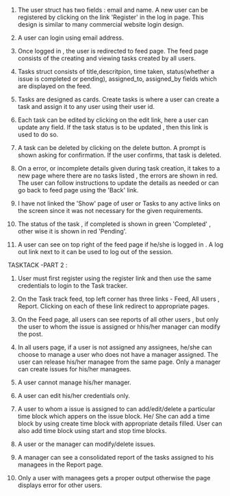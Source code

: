 1. The user struct has two fields : email and name. A new user can be registered by clicking on the link 'Register' in the log in page. This design is similar to many commercial website login design. 

2. A user can login using email address.

3. Once logged in , the user is redirected to feed page. The feed page consists of the creating and viewing tasks created by all users.

4. Tasks struct consists of title,descritpion, time taken, status(whether a issue is completed or pending), assigned_to, assigned_by fields which are displayed on the feed. 

5. Tasks are designed as cards. Create tasks is where a user can create a task and assign it to any user using their user id. 

6. Each task can be edited by clicking on the edit link, here a user can update any field. If the task status is to be updated , then this link is used to do so. 

7. A task can be deleted by clicking on the delete button. A prompt is shown asking for confirmation. If the user confirms, that task is deleted.

8. On a error, or incomplete details given during task creation, it takes to a new page where there are no tasks listed , the errors are shown in red. The user can follow instructions to update the details as needed or can go back to feed page using the 'Back' link.

9. I have not linked the 'Show' page of user or Tasks to any active links on the screen since it was not necessary for the given requirements. 

10. The status of the task , if completed is shown in green 'Completed' , other wise it is shown in red 'Pending'. 

11. A user can see on top right of the feed page if he/she is logged in . A log out link next to it can be used to log out of the session.

TASKTACK -PART 2 :

1. User must first register using the register link and then use the same credentials to login to the Task tracker.

2. On the Task track feed, top left corner has three links - Feed, All users , Report. Clicking on each of these link redirect to appropriate pages. 
3. On the Feed page, all users can see reports of all other users , but only the user to whom the issue is assigned or hhis/her manager can modify the post. 
4. In all users page, if a user is not assigned any assignees, he/she can choose to manage a user who does not have a manager assigned. The user can release his/her managee from the same page. Only a manager can create issues for his/her managees. 

5. A user cannot manage his/her manager.

6. A user can edit his/her credentials only.

7. A user to whom a issue is assigned to can add/edit/delete a particular time block which appers on the issue block. He/ She can add a time block by using create time block with appropriate details filled. User can also add time block using start and stop time blocks. 

8. A user or the manager can modify/delete issues.

9. A manager can see a consolidated report of the tasks assigned to his managees in the Report page.

10. Only a user with managees gets a proper output otherwise the page displays error for other users.


